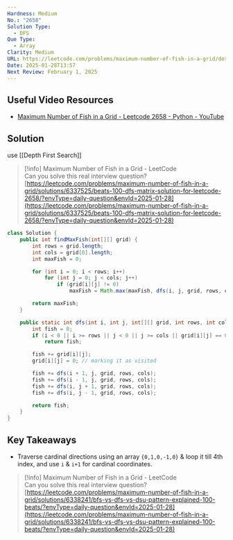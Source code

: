 ```yaml
---
Hardness: Medium
No.: "2658"
Solution Type:
  - DFS
Que Type:
  - Array
Clarity: Medium
URL: https://leetcode.com/problems/maximum-number-of-fish-in-a-grid/description/
Date: 2025-01-28T13:57
Next Review: February 1, 2025
---
```

## Useful Video Resources

- [Maximum Number of Fish in a Grid - Leetcode 2658 - Python - YouTube](https://youtu.be/JhAz6CkRGHI)

## Solution
use [[Depth First Search]]

> [!info] Maximum Number of Fish in a Grid - LeetCode  
> Can you solve this real interview question?  
> [https://leetcode.com/problems/maximum-number-of-fish-in-a-grid/solutions/6337525/beats-100-dfs-matrix-solution-for-leetcode-2658/?envType=daily-question&envId=2025-01-28](https://leetcode.com/problems/maximum-number-of-fish-in-a-grid/solutions/6337525/beats-100-dfs-matrix-solution-for-leetcode-2658/?envType=daily-question&envId=2025-01-28)  

```Java
class Solution {
    public int findMaxFish(int[][] grid) {
        int rows = grid.length;
        int cols = grid[0].length;
        int maxFish = 0;

        for (int i = 0; i < rows; i++)
            for (int j = 0; j < cols; j++)
                if (grid[i][j] != 0)
                    maxFish = Math.max(maxFish, dfs(i, j, grid, rows, cols));

        return maxFish;
    }

    public static int dfs(int i, int j, int[][] grid, int rows, int cols) {
        int fish = 0;
        if (i < 0 || i >= rows || j < 0 || j >= cols || grid[i][j] == 0)
            return fish;

        fish += grid[i][j];
        grid[i][j] = 0; // marking it as visited

        fish += dfs(i + 1, j, grid, rows, cols);
        fish += dfs(i - 1, j, grid, rows, cols);
        fish += dfs(i, j + 1, grid, rows, cols);
        fish += dfs(i, j - 1, grid, rows, cols);

        return fish;
    }
}
```

## Key Takeaways

- Traverse cardinal directions using an array `{0,1,0,-1,0}` & loop it till 4th index, and use `i` & `i+1` for cardinal coordinates.

> [!info] Maximum Number of Fish in a Grid - LeetCode  
> Can you solve this real interview question?  
> [https://leetcode.com/problems/maximum-number-of-fish-in-a-grid/solutions/6338241/bfs-vs-dfs-vs-dsu-pattern-explained-100-beats/?envType=daily-question&envId=2025-01-28](https://leetcode.com/problems/maximum-number-of-fish-in-a-grid/solutions/6338241/bfs-vs-dfs-vs-dsu-pattern-explained-100-beats/?envType=daily-question&envId=2025-01-28)